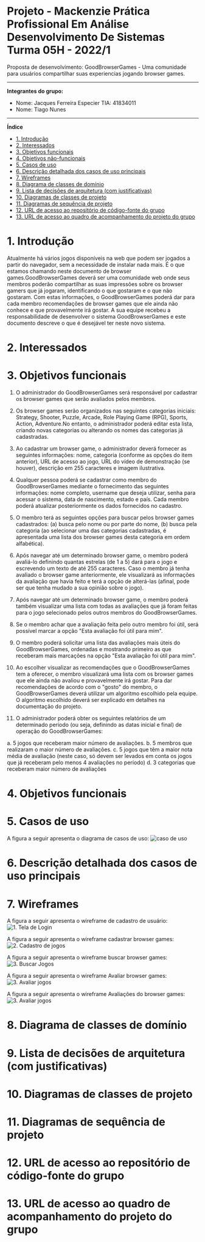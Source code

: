 # Projeto - Mackenzie Prática Profissional Em Análise Desenvolvimento De Sistemas Turma 05H - 2022/1

Proposta de desenvolvimento:
GoodBrowserGames - Uma comunidade para usuários compartilhar suas experiencias jogando browser games.

---
**Integrantes do grupo:**

- Nome: Jacques Ferreira Especier TIA: 41834011
- Nome: Tiago Nunes

---



**Índice**

- [1. Introdução](#1-introdução)
- [2. Interessados](#2-Interessados)
- [3. Objetivos funcionais](#3-objetivos-funcionais)
- [4. Objetivos não-funcionais](#4-objetivos-nao-funcionais)
- [5. Casos de uso](#5-casos-de-uso)
- [6. Descrição detalhada dos casos de uso principais](#6-detalhamento-casos-de-uso) 
- [7. Wireframes](#7-wireframes)
- [8. Diagrama de classes de domínio](#8-diagrama-de-classes-de-domínio)
- [9. Lista de decisões de arquitetura (com justificativas)](#9-decisoes-de-arquiterura)
- [10. Diagramas de classes de projeto](#10-diagrama-classe-projeto)
- [11. Diagramas de sequência de projeto](#11-diagrama-de-sequencia)
- [12. URL de acesso ao repositório de código-fonte do grupo](#12-url-repositorio-codigo-fonte)
- [13. URL de acesso ao quadro de acompanhamento do projeto do grupo](#13-url-acesso-acompanhamento-projeto-grupo)

# 1. Introdução
Atualmente há vários jogos disponíveis na web que podem ser jogados a partir do navegador, sem a necessidade de instalar nada mais. É o que estamos chamando neste documento de browser games.GoodBrowserGames deverá ser uma comunidade web onde seus membros poderão compartilhar as suas impressões 
sobre os browser gamers que já jogaram, identificando o que gostaram e o que não gostaram. Com estas informações, o GoodBrowserGames poderá dar para cada membro recomendações de browser games que ele ainda não conhece e que provavelmente irá gostar. A sua equipe recebeu a responsabilidade de 
desenvolver o sistema GoodBrowserGames e este documento descreve o que é desejável ter neste novo sistema.

# 2. Interessados

# 3. Objetivos funcionais

1. O administrador do GoodBrowserGames será responsável por cadastrar os browser games que serão avaliados pelos membros.


2. Os browser games serão organizados nas seguintes categorias iniciais: Strategy, Shooter, Puzzle, Arcade, Role Playing Game (RPG), Sports, Action, Adventure.No entanto, o administrador poderá editar esta lista, criando novas categorias ou alterando os nomes das categorias já cadastradas.


3. Ao cadastrar um browser game, o administrador deverá fornecer as seguintes informações: nome, categoria (conforme as opções do item anterior), URL de acesso ao jogo, URL do vídeo de demonstração (se houver), descrição em 255 caracteres e imagem ilustrativa.


4. Qualquer pessoa poderá se cadastrar como membro do GoodBrowserGames mediante o fornecimento das seguintes informações: nome completo, username que deseja utilizar, senha para acessar o sistema, data de nascimento, estado e país. Cada membro poderá atualizar posteriormente os dados fornecidos no cadastro.


5. O membro terá as seguintes opções para buscar pelos browser games cadastrados: (a) busca pelo nome ou por parte do nome, (b) busca pela categoria (ao selecionar uma das categorias cadastradas, é apresentada uma lista dos browser games desta categoria em ordem alfabética).


6. Após navegar até um determinado browser game, o membro poderá avaliá-lo definindo quantas estrelas (de 1 a 5) dará para o jogo e escrevendo um texto de até 255 caracteres. Caso o membro já tenha avaliado o browser game anteriormente, ele visualizará as informações da avaliação que havia feito e terá a opção de alterá-las (afinal, pode ser que tenha mudado a sua opinião sobre o jogo).


7. Após navegar até um determinado browser game, o membro poderá também visualizar uma lista com todas as avaliações que já foram feitas para o jogo selecionado pelos outros membros do GoodBrowserGames.


8. Se o membro achar que a avaliação feita pelo outro membro foi útil, será possível marcar a opção "Esta avaliação foi útil para mim".


9. O membro poderá solicitar uma lista das avaliações mais úteis do GoodBrowserGames, ordenadas e mostrando primeiro as que receberam mais marcações na opção "Esta avaliação foi útil para mim".


10. Ao escolher visualizar as recomendações que o GoodBrowserGames tem a oferecer, o membro visualizará uma lista com os browser games que ele ainda não avaliou e provavelmente irá gostar. Para dar recomendações de acordo com o "gosto" do membro, o GoodBrowserGames deverá utilizar um algoritmo escolhido pela equipe. O algoritmo escolhido deverá ser explicado em detalhes na documentação do projeto.


11. O administrador poderá obter os seguintes relatórios de um determinado período (ou seja, definindo as datas inicial e final) de operação do GoodBrowserGames:

a. 5 jogos que receberam maior número de avaliações.
b. 5 membros que realizaram o maior número de avaliações.
c. 5 jogos que têm a maior nota média de avaliação (neste caso, só devem ser levados em conta os jogos que já receberam pelo menos 4 avaliações no período)
d. 3 categorias que receberam maior número de avaliações

# 4. Objetivos funcionais


# 5. Casos de uso

A figura a seguir apresenta o diagrama de casos de uso:
![caso de uso](https://github.com/Hypertroly/GoodBrowserGames/blob/64232b0add4f09fe00ae641eabea44288978c0f2/Caso%20de%20uso.jpeg)

# 6. Descrição detalhada dos casos de uso principais



# 7. Wireframes

A figura a seguir apresenta o wireframe de cadastro de usuário:
![1. Tela de Login](https://github.com/Hypertroly/GoodBrowserGames/blob/552c134f70734a3103a2c26e1c12de95010e79e4/1.Tela%20de%20login.jpeg)

A figura a seguir apresenta o wireframe cadastrar browser games:
![2. Cadastro de jogos](https://github.com/Hypertroly/GoodBrowserGames/blob/3ca69cf845685a02a9641a7ad53de79c9f809b1f/2.%20Cadastro%20de%20jogos.png)

A figura a seguir apresenta o wireframe buscar browser games:
![3. Buscar Jogos](https://github.com/Hypertroly/GoodBrowserGames/blob/3ca69cf845685a02a9641a7ad53de79c9f809b1f/3.Buscar%20Jogos.png)

A figura a seguir apresenta o wireframe Avaliar browser games:
![3. Avaliar jogos](https://github.com/Hypertroly/GoodBrowserGames/blob/71c8dacff55e51e03bc3e209e5db586f6c424d2d/4.%20Avaliar%20jogo.png)

A figura a seguir apresenta o wireframe Avaliações do browser games:
![3. Avaliar jogos](https://github.com/Hypertroly/GoodBrowserGames/blob/71c8dacff55e51e03bc3e209e5db586f6c424d2d/5.%20Avalia%C3%A7%C3%B5es.png)

# 8. Diagrama de classes de domínio


# 9. Lista de decisões de arquitetura (com justificativas)


# 10. Diagramas de classes de projeto


# 11. Diagramas de sequência de projeto


# 12. URL de acesso ao repositório de código-fonte do grupo


# 13. URL de acesso ao quadro de acompanhamento do projeto do grupo

